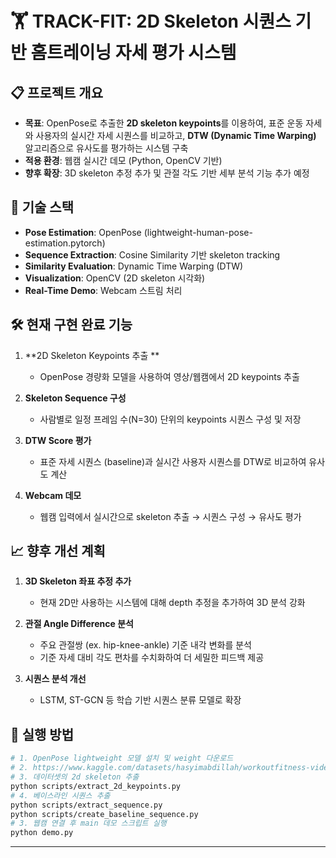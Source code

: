 
# 🏋️ TRACK-FIT: 2D Skeleton 시퀀스 기반 홈트레이닝 자세 평가 시스템

## 📋 프로젝트 개요

- **목표**: OpenPose로 추출한 **2D skeleton keypoints**를 이용하여, 표준 운동 자세와 사용자의 실시간 자세 시퀀스를 비교하고, **DTW (Dynamic Time Warping)** 알고리즘으로 유사도를 평가하는 시스템 구축
- **적용 환경**: 웹캠 실시간 데모 (Python, OpenCV 기반)
- **향후 확장**: 3D skeleton 추정 추가 및 관절 각도 기반 세부 분석 기능 추가 예정


## 🔧 기술 스택

- **Pose Estimation**: OpenPose (lightweight-human-pose-estimation.pytorch)
- **Sequence Extraction**: Cosine Similarity 기반 skeleton tracking
- **Similarity Evaluation**: Dynamic Time Warping (DTW)
- **Visualization**: OpenCV (2D skeleton 시각화)
- **Real-Time Demo**: Webcam 스트림 처리


## 🛠 현재 구현 완료 기능

1. **2D Skeleton Keypoints 추출 **
   - OpenPose 경량화 모델을 사용하여 영상/웹캠에서 2D keypoints 추출

2. **Skeleton Sequence 구성**
   - 사람별로 일정 프레임 수(N=30) 단위의 keypoints 시퀀스 구성 및 저장

3. **DTW Score 평가**
   - 표준 자세 시퀀스 (baseline)과 실시간 사용자 시퀀스를 DTW로 비교하여 유사도 계산

4. **Webcam 데모**
   - 웹캠 입력에서 실시간으로 skeleton 추출 → 시퀀스 구성 → 유사도 평가


## 📈 향후 개선 계획

1. **3D Skeleton 좌표 추정 추가**
   - 현재 2D만 사용하는 시스템에 대해 depth 추정을 추가하여 3D 분석 강화

2. **관절 Angle Difference 분석**
   - 주요 관절쌍 (ex. hip-knee-ankle) 기준 내각 변화를 분석
   - 기준 자세 대비 각도 편차를 수치화하여 더 세밀한 피드백 제공

3. **시퀀스 분석 개선**
    - LSTM, ST-GCN 등 학습 기반 시퀀스 분류 모델로 확장

## 🚀 실행 방법

```bash
# 1. OpenPose lightweight 모델 설치 및 weight 다운로드
# 2. https://www.kaggle.com/datasets/hasyimabdillah/workoutfitness-video 데이터셋 다운로드
# 3. 데이터셋의 2d skeleton 추출
python scripts/extract_2d_keypoints.py
# 4. 베이스라인 시퀀스 추출
python scripts/extract_sequence.py
python scripts/create_baseline_sequence.py
# 3. 웹캠 연결 후 main 데모 스크립트 실행
python demo.py
```

---
